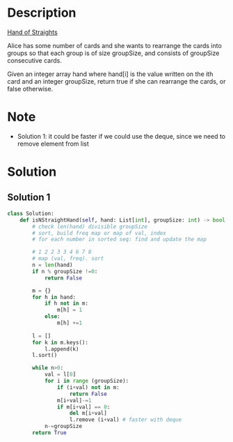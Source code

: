 
# Description
[Hand of Straights](https://leetcode.com/problems/task-scheduler/description/)

Alice has some number of cards and she wants to rearrange the cards into groups so that each group is of size groupSize, and consists of groupSize consecutive cards.

Given an integer array hand where hand[i] is the value written on the ith card and an integer groupSize, return true if she can rearrange the cards, or false otherwise.

# Note
- Solution 1: it could be faster if we could use the deque, since we need to remove element from list

# Solution
## Solution 1

```python
class Solution:
    def isNStraightHand(self, hand: List[int], groupSize: int) -> bool:
        # check len(hand) divisible groupSize
        # sort, build freq map or map of val, index
        # for each number in sorted seq: find and update the map

        # 1 2 2 3 3 4 6 7 8 
        # map (val, freq). sort
        n = len(hand)
        if n % groupSize !=0: 
            return False

        m = {}
        for h in hand: 
            if h not in m: 
                m[h] = 1
            else:
                m[h] +=1 
        
        l = []
        for k in m.keys():
            l.append(k)
        l.sort()

        while n>0:
            val = l[0]
            for i in range (groupSize):
                if (i+val) not in m: 
                    return False
                m[i+val]-=1 
                if m[i+val] == 0: 
                    del m[i+val]
                    l.remove (i+val) # faster with deque
            n-=groupSize 
        return True        

```


